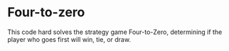 # Four-to-zero

This code hard solves the strategy game Four-to-Zero, determining if the player who goes first will win, tie, or draw.
